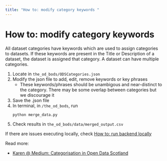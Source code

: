 ```yaml
---
title: "How to: modify category keywords "
---
```


# How to: modify category keywords

All dataset categories have keywords which are used to assign categories to datasets. If these keywords are present in the Title or Description of a dataset, the dataset is assigned that category. A dataset can have multiple categories.

1. Locate in `the_od_bods/ODSCategories.json`
2. Modify the json file to add, edit, remove keywords or key phrases
    - These keywords/phrases should be unambigous and near-distinct to the category. There may be some overlap between categories but we discourage it
3. Save the .json file
4. In terminal, in `/the_od_bods`, run
    ```
    python merge_data.py
    ```
5. Check results in `the_od_bods/data/merged_output.csv`

If there are issues executing locally, check [How to: run backend locally](../how-to-run-backend-locally.md)


Read more: 
- [Karen @ Medium: Categorisation in Open Data Scotland](https://medium.com/@kar.jewell/categorisation-in-ods-cdfe95b108b2)